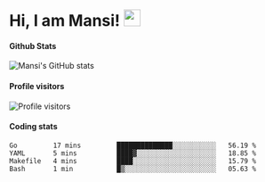 # Hi, I am Mansi! <img src="https://user-images.githubusercontent.com/1303154/88677602-1635ba80-d120-11ea-84d8-d263ba5fc3c0.gif" width="30px">

#### Github Stats

![Mansi's GitHub stats](https://github-readme-stats.vercel.app/api?username=mansikulkarni96&theme=tokyonight&count_private=true&show_icons=true&hide=contribs)

#### Profile visitors

![Profile visitors](https://visitor-badge.glitch.me/badge?page_id=page.id&left_color=grey&right_color=blue)

#### Coding stats

<!--START_SECTION:waka-->
```text
Go         17 mins         ██████████████░░░░░░░░░░░   56.19 % 
YAML       5 mins          ████▓░░░░░░░░░░░░░░░░░░░░   18.85 % 
Makefile   4 mins          ████░░░░░░░░░░░░░░░░░░░░░   15.79 % 
Bash       1 min           █▒░░░░░░░░░░░░░░░░░░░░░░░   05.63 % 
```
<!--END_SECTION:waka-->
